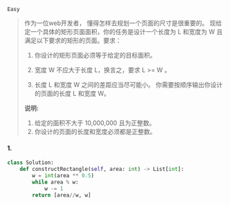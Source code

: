 `Easy`

> 作为一位web开发者， 懂得怎样去规划一个页面的尺寸是很重要的。 现给定一个具体的矩形页面面积，你的任务是设计一个长度为 L 和宽度为 W 且满足以下要求的矩形的页面。要求：
>
> 1. 你设计的矩形页面必须等于给定的目标面积。
>
> 2. 宽度 W 不应大于长度 L，换言之，要求 L >= W 。
>
> 3. 长度 L 和宽度 W 之间的差距应当尽可能小。
> 你需要按顺序输出你设计的页面的长度 L 和宽度 W。
>
> **说明:**
>
> 1. 给定的面积不大于 10,000,000 且为正整数。
> 2. 你设计的页面的长度和宽度必须都是正整数。

#### 1. 

```python
class Solution:
    def constructRectangle(self, area: int) -> List[int]:
        w = int(area ** 0.5)
        while area % w:
            w -= 1
        return [area//w, w]
```

